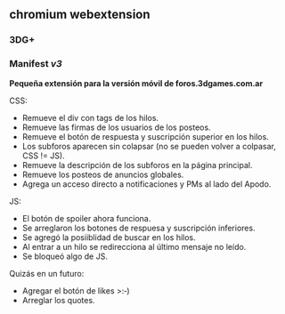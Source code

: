 ## chromium webextension
### **3DG+**
### Manifest *v3*
**Pequeña extensión para la versión móvil de foros.3dgames.com.ar**

CSS:
- Remueve el div con tags de los hilos.
- Remueve las firmas de los usuarios de los posteos.
- Remueve el botón de respuesta y suscripción superior en los hilos.
- Los subforos aparecen sin colapsar (no se pueden volver a colpasar, CSS != JS).
- Remueve la descripción de los subforos en la página principal.
- Remueve los posteos de anuncios globales.
- Agrega un acceso directo a notificaciones y PMs al lado del Apodo.

JS:
- El botón de spoiler ahora funciona.
- Se arreglaron los botones de respuesa y suscripción inferiores.
- Se agregó la posiiblidad de buscar en los hilos.
- Al entrar a un hilo se redirecciona al último mensaje no leído.
- Se bloqueó algo de JS.

Quizás en un futuro:
- Agregar el botón de likes >:‑)
- Arreglar los quotes.
